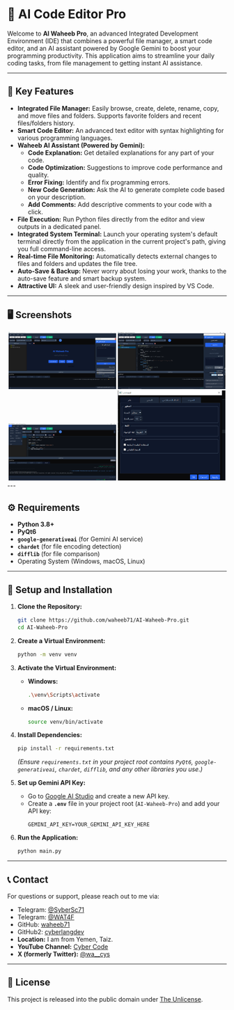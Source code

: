 # 🤖 AI Code Editor Pro


Welcome to **AI Waheeb Pro**, an advanced Integrated Development Environment (IDE) that combines a powerful file manager, a smart code editor, and an AI assistant powered by Google Gemini to boost your programming productivity. This application aims to streamline your daily coding tasks, from file management to getting instant AI assistance.

---

## 🌟 Key Features

* **Integrated File Manager:** Easily browse, create, delete, rename, copy, and move files and folders. Supports favorite folders and recent files/folders history.
* **Smart Code Editor:** An advanced text editor with syntax highlighting for various programming languages.
* **Waheeb AI Assistant (Powered by Gemini):**
    * **Code Explanation:** Get detailed explanations for any part of your code.
    * **Code Optimization:** Suggestions to improve code performance and quality.
    * **Error Fixing:** Identify and fix programming errors.
    * **New Code Generation:** Ask the AI to generate complete code based on your description.
    * **Add Comments:** Add descriptive comments to your code with a click.
* **File Execution:** Run Python files directly from the editor and view outputs in a dedicated panel.
* **Integrated System Terminal:** Launch your operating system's default terminal directly from the application in the current project's path, giving you full command-line access.
* **Real-time File Monitoring:** Automatically detects external changes to files and folders and updates the file tree.
* **Auto-Save & Backup:** Never worry about losing your work, thanks to the auto-save feature and smart backup system.
* **Attractive UI:** A sleek and user-friendly design inspired by VS Code.

---

## 🖥️ Screenshots

<div align="center">
  <img src="assets/1.png" alt="Main UI" width="49%"> <img src="assets/2.png" alt="AI Assistant" width="49%"> </div>

<div align="center">
  <img src="assets/3.png" alt="Terminal" width="49%"> <img src="assets/4.png" alt="Settings" width="49%"> </div>
---

## ⚙️ Requirements

* **Python 3.8+**
* **PyQt6**
* **`google-generativeai`** (for Gemini AI service)
* **`chardet`** (for file encoding detection)
* **`difflib`** (for file comparison)
* Operating System (Windows, macOS, Linux)

---

## 🚀 Setup and Installation

1.  **Clone the Repository:**

    ```bash
    git clone https://github.com/waheeb71/AI-Waheeb-Pro.git
    cd AI-Waheeb-Pro
    ```

2.  **Create a Virtual Environment:**

    ```bash
    python -m venv venv
    ```

3.  **Activate the Virtual Environment:**

    * **Windows:**
        ```bash
        .\venv\Scripts\activate
        ```
    * **macOS / Linux:**
        ```bash
        source venv/bin/activate
        ```

4.  **Install Dependencies:**

    ```bash
    pip install -r requirements.txt
    ```
    *(Ensure `requirements.txt` in your project root contains `PyQt6`, `google-generativeai`, `chardet`, `difflib`, and any other libraries you use.)*

5.  **Set up Gemini API Key:**
    * Go to [Google AI Studio](https://aistudio.google.com/app/apikey) and create a new API key.
    * Create a **`.env`** file in your project root (`AI-Waheeb-Pro`) and add your API key:
        ```
        GEMINI_API_KEY=YOUR_GEMINI_API_KEY_HERE
        ```

6.  **Run the Application:**

    ```bash
    python main.py
    ```
   

---
## 📞 Contact

For questions or support, please reach out to me via:

- Telegram: [@SyberSc71](https://t.me/SyberSc71)
- Telegram: [@WAT4F](https://t.me/WAT4F)
- GitHub: [waheeb71](https://github.com/waheeb71)
- GitHub2: [cyberlangdev](https://github.com/cyberlangdev)
- **Location:** I am from Yemen, Taiz.
- **YouTube Channel:** [Cyber Code](https://www.youtube.com/@cyber_code1)
- **X (formerly Twitter):** [@wa__cys](https://x.com/wa__cys)




---
## 📄 License

This project is released into the public domain under [The Unlicense](LICENSE).
